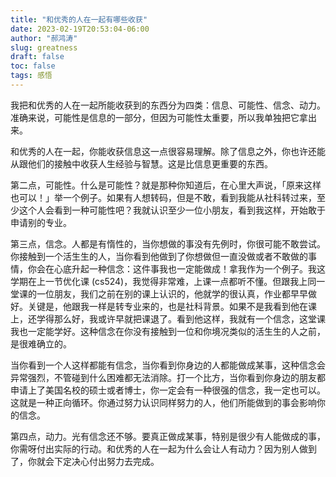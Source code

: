 ```yaml
---
title: "和优秀的人在一起有哪些收获"
date: 2023-02-19T20:53:04-06:00
author: "郝鸿涛"
slug: greatness
draft: false
toc: false
tags: 感悟
---
```

我把和优秀的人在一起所能收获到的东西分为四类：信息、可能性、信念、动力。准确来说，可能性是信息的一部分，但因为可能性太重要，所以我单独把它拿出来。

和优秀的人在一起，你能收获信息这一点很容易理解。除了信息之外，你也许还能从跟他们的接触中收获人生经验与智慧。这是比信息更重要的东西。

第二点，可能性。什么是可能性？就是那种你知道后，在心里大声说，「原来这样也可以！」举一个例子。如果有人想转码，但是不敢，看到我能从社科转过来，至少这个人会看到一种可能性吧？我就认识至少一位小朋友，看到我这样，开始敢于申请别的专业。

第三点，信念。人都是有惰性的，当你想做的事没有先例时，你很可能不敢尝试。你接触到一个活生生的人，当你看到他做到了你想做但一直没做或者不敢做的事情，你会在心底升起一种信念：这件事我也一定能做成！拿我作为一个例子。我这学期在上一节优化课 (cs524)，我觉得非常难，上课一点都听不懂。但跟我上同一堂课的一位朋友，我们之前在别的课上认识的，他就学的很认真，作业都早早做好。关键是，他跟我一样是转专业来的，也是社科背景。如果不是我看到他在课上，还学得那么好，我或许早就把课退了。看到他这样，我就有一个信念，这堂课我也一定能学好。这种信念在你没有接触到一位和你境况类似的活生生的人之前，是很难确立的。

当你看到一个人这样都能有信念，当你看到你身边的人都能做成某事，这种信念会异常强烈，不管碰到什么困难都无法消除。打一个比方，当你看到你身边的朋友都申请上了美国名校的硕士或者博士，你一定会有一种很强的信念，我一定也可以。这就是一种正向循环。你通过努力认识同样努力的人，他们所能做到的事会影响你的信念。

第四点，动力。光有信念还不够。要真正做成某事，特别是很少有人能做成的事，你需呀付出实际的行动。和优秀的人在一起为什么会让人有动力？因为别人做到了，你就会下定决心付出努力去完成。



